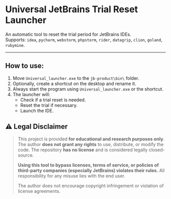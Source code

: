 # Universal JetBrains Trial Reset Launcher

An automatic tool to reset the trial period for JetBrains IDEs.  
Supports: `idea`, `pycharm`, `webstorm`, `phpstorm`, `rider`, `datagrip`, `clion`, `goland`, `rubymine`.

---

## How to use:
1. Move `Universal_launcher.exe` to the `jb-product\bin\` folder.
2. Optionally, create a shortcut on the desktop and rename it.
3. Always start the program using `Universal_launcher.exe` or the shortcut.
4. The launcher will:
   - Check if a trial reset is needed.
   - Reset the trial if necessary.
   - Launch the IDE.

## ⚠ Legal Disclaimer
> This project is provided **for educational and research purposes only**. The author **does not grant any rights** to use, distribute, or modify the code. The repository **has no license** and is considered legally closed-source.
>
> **Using this tool to bypass licenses, terms of service, or policies of third-party companies (especially JetBrains) violates their rules.** All responsibility for any misuse lies with the end user.
>
> The author does not encourage copyright infringement or violation of license agreements.
